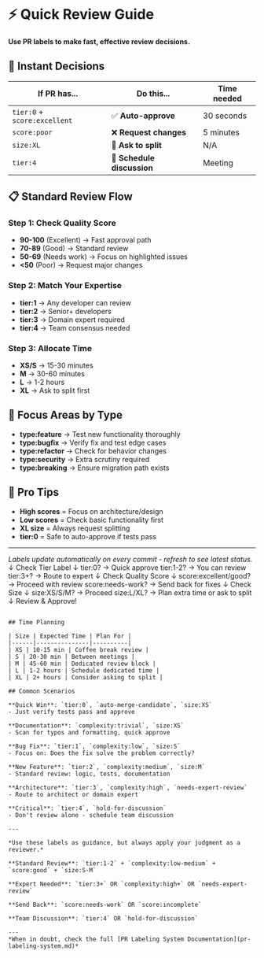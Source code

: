 # ⚡ Quick Review Guide

**Use PR labels to make fast, effective review decisions.**

## 🚨 Instant Decisions

| If PR has... | Do this... | Time needed |
|-------------|-----------|-------------|
| `tier:0` + `score:excellent` | ✅ **Auto-approve** | 30 seconds |
| `score:poor` | ❌ **Request changes** | 5 minutes |
| `size:XL` | 🔄 **Ask to split** | N/A |
| `tier:4` | 👥 **Schedule discussion** | Meeting |

## 📋 Standard Review Flow

### Step 1: Check Quality Score
- **90-100** (Excellent) → Fast approval path
- **70-89** (Good) → Standard review  
- **50-69** (Needs work) → Focus on highlighted issues
- **<50** (Poor) → Request major changes

### Step 2: Match Your Expertise
- **tier:1** → Any developer can review
- **tier:2** → Senior+ developers  
- **tier:3** → Domain expert required
- **tier:4** → Team consensus needed

### Step 3: Allocate Time
- **XS/S** → 15-30 minutes
- **M** → 30-60 minutes
- **L** → 1-2 hours
- **XL** → Ask to split first

## 🎯 Focus Areas by Type

- **type:feature** → Test new functionality thoroughly
- **type:bugfix** → Verify fix and test edge cases  
- **type:refactor** → Check for behavior changes
- **type:security** → Extra scrutiny required
- **type:breaking** → Ensure migration path exists

## 🚀 Pro Tips

- **High scores** = Focus on architecture/design
- **Low scores** = Check basic functionality first  
- **XL size** = Always request splitting
- **tier:0** = Safe to auto-approve if tests pass

---

*Labels update automatically on every commit - refresh to see latest status.*
    ↓
Check Tier Label
    ↓
tier:0? → Quick approve
tier:1-2? → You can review
tier:3+? → Route to expert
    ↓
Check Quality Score
    ↓
score:excellent/good? → Proceed with review
score:needs-work? → Send back for fixes
    ↓
Check Size
    ↓
size:XS/S/M? → Proceed
size:L/XL? → Plan extra time or ask to split
    ↓
Review & Approve!
```

## Time Planning

| Size | Expected Time | Plan For |
|------|---------------|----------|
| XS | 10-15 min | Coffee break review |
| S | 20-30 min | Between meetings |
| M | 45-60 min | Dedicated review block |
| L | 1-2 hours | Schedule dedicated time |
| XL | 2+ hours | Consider asking to split |

## Common Scenarios

**Quick Win**: `tier:0`, `auto-merge-candidate`, `size:XS`
- Just verify tests pass and approve

**Documentation**: `complexity:trivial`, `size:XS`
- Scan for typos and formatting, quick approve

**Bug Fix**: `tier:1`, `complexity:low`, `size:S`
- Focus on: Does the fix solve the problem correctly?

**New Feature**: `tier:2`, `complexity:medium`, `size:M`
- Standard review: logic, tests, documentation

**Architecture**: `tier:3`, `complexity:high`, `needs-expert-review`
- Route to architect or domain expert

**Critical**: `tier:4`, `hold-for-discussion`
- Don't review alone - schedule team discussion

---

*Use these labels as guidance, but always apply your judgment as a reviewer.*

**Standard Review**: `tier:1-2` + `complexity:low-medium` + `score:good` + `size:S-M`

**Expert Needed**: `tier:3+` OR `complexity:high+` OR `needs-expert-review`

**Send Back**: `score:needs-work` OR `score:incomplete`

**Team Discussion**: `tier:4` OR `hold-for-discussion`

---
*When in doubt, check the full [PR Labeling System Documentation](pr-labeling-system.md)*

